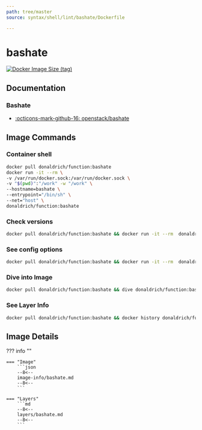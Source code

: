 ```yaml
---
path: tree/master
source: syntax/shell/lint/bashate/Dockerfile

---
```


# bashate

[![Docker Image Size (tag)](https://img.shields.io/docker/image-size/donaldrich/function/bashate?color=blue&label=donaldrich/function:bashate&logo=docker&style=flat-square)](https://hub.docker.com/r/donaldrich/function/bashate)

## Documentation

### Bashate

* [:octicons-mark-github-16: openstack/bashate](https://github.com/openstack/bashate)

## Image Commands

### Container shell

```sh
docker pull donaldrich/function:bashate
docker run -it --rm \
-v /var/run/docker.sock:/var/run/docker.sock \
-v "$(pwd)":"/work" -w "/work" \
--hostname=bashate \
--entrypoint="/bin/sh" \
--net="host" \
donaldrich/function:bashate
```

### Check versions

```sh
docker pull donaldrich/function:bashate && docker run -it --rm  donaldrich/function:bashate validate
```

### See config options

```sh
docker pull donaldrich/function:bashate && docker run -it --rm  donaldrich/function:bashate help
```

### Dive into Image

```sh
docker pull donaldrich/function:bashate && dive donaldrich/function:bashate
```

### See Layer Info

```sh
docker pull donaldrich/function:bashate && docker history donaldrich/function:bashate
```

## Image Details

??? info ""

    === "Image"
        ```json
        --8<--
        image-info/bashate.md
        --8<--
        ```

    === "Layers"
        ```md
        --8<--
        layers/bashate.md
        --8<--
        ```
